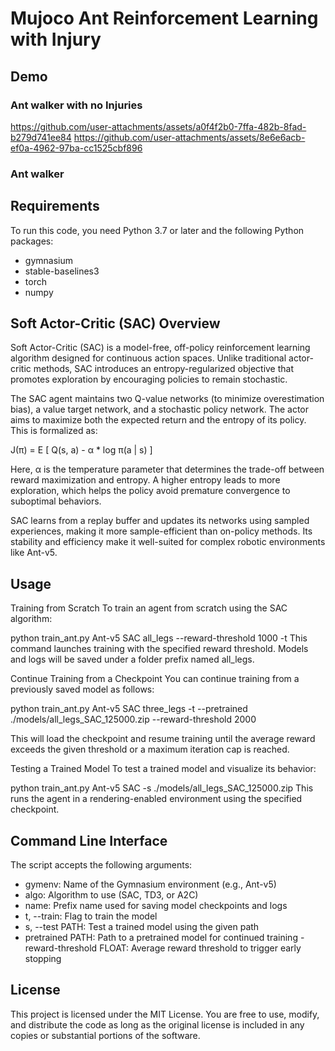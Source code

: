 # Mujoco Ant Reinforcement Learning with Injury

## Demo

### Ant walker with no Injuries


https://github.com/user-attachments/assets/a0f4f2b0-7ffa-482b-8fad-b279d741ee84 
https://github.com/user-attachments/assets/8e6e6acb-ef0a-4962-97ba-cc1525cbf896



### Ant walker

## Requirements
To run this code, you need Python 3.7 or later and the following Python packages:
- gymnasium
- stable-baselines3
- torch
- numpy

## Soft Actor-Critic (SAC) Overview
Soft Actor-Critic (SAC) is a model-free, off-policy reinforcement learning algorithm designed for continuous action spaces. Unlike traditional actor-critic methods, SAC introduces an entropy-regularized objective that promotes exploration by encouraging policies to remain stochastic.

The SAC agent maintains two Q-value networks (to minimize overestimation bias), a value target network, and a stochastic policy network. The actor aims to maximize both the expected return and the entropy of its policy. This is formalized as:

J(π) = E [ Q(s, a) - α * log π(a | s) ]

Here, α is the temperature parameter that determines the trade-off between reward maximization and entropy. A higher entropy leads to more exploration, which helps the policy avoid premature convergence to suboptimal behaviors.

SAC learns from a replay buffer and updates its networks using sampled experiences, making it more sample-efficient than on-policy methods. Its stability and efficiency make it well-suited for complex robotic environments like Ant-v5.

## Usage
Training from Scratch
To train an agent from scratch using the SAC algorithm:

python train_ant.py Ant-v5 SAC all_legs --reward-threshold 1000 -t
This command launches training with the specified reward threshold. Models and logs will be saved under a folder prefix named all_legs.

Continue Training from a Checkpoint
You can continue training from a previously saved model as follows:

python train_ant.py Ant-v5 SAC three_legs -t --pretrained ./models/all_legs_SAC_125000.zip --reward-threshold 2000

This will load the checkpoint and resume training until the average reward exceeds the given threshold or a maximum iteration cap is reached.

Testing a Trained Model
To test a trained model and visualize its behavior:

python train_ant.py Ant-v5 SAC -s ./models/all_legs_SAC_125000.zip
This runs the agent in a rendering-enabled environment using the specified checkpoint.

## Command Line Interface
The script accepts the following arguments:

- gymenv: Name of the Gymnasium environment (e.g., Ant-v5)
- algo: Algorithm to use (SAC, TD3, or A2C)
- name: Prefix name used for saving model checkpoints and logs
- t, --train: Flag to train the model
- s, --test PATH: Test a trained model using the given path
- pretrained PATH: Path to a pretrained model for continued training
-reward-threshold FLOAT: Average reward threshold to trigger early stopping

## License
This project is licensed under the MIT License. You are free to use, modify, and distribute the code as long as the original license is included in any copies or substantial portions of the software.
